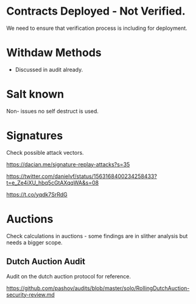 # Contracts Deployed - Not Verified.  

We need to ensure that verification process is including for deployment.

# Withdaw Methods

- Discussed in audit already.

# Salt known

Non- issues no self destruct is used.


# Signatures 

Check possible attack vectors.

https://dacian.me/signature-replay-attacks?s=35

https://twitter.com/danielvf/status/1563168400234258433?t=e_Ze4iXU_hbq5cGtAXqqWA&s=08

https://t.co/yqdk7SrRdG


# Auctions

Check calculations in auctions - some findings are in slither analysis but needs a bigger scope.

## Dutch Auction Audit

Audit on the dutch auction protocol for reference.

https://github.com/pashov/audits/blob/master/solo/RollingDutchAuction-security-review.md

